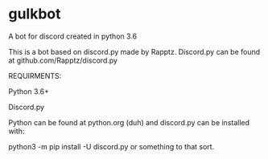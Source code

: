 # gulkbot
A bot for discord created in python 3.6


This is a bot based on discord.py made by Rapptz. Discord.py can be found at github.com/Rapptz/discord.py

REQUIRMENTS:

Python 3.6+

Discord.py

Python can be found at python.org (duh) and discord.py can be installed with:

python3 -m pip install -U discord.py or something to that sort. 
